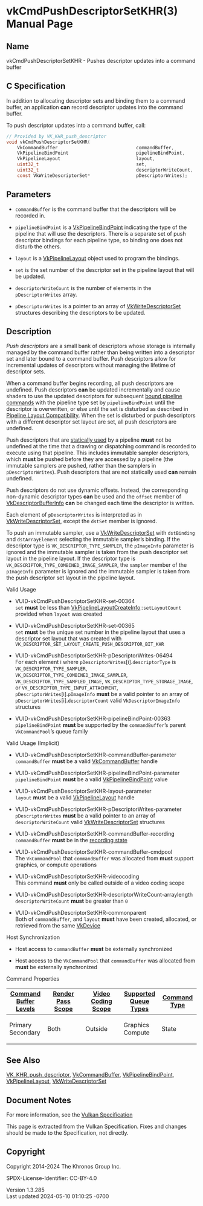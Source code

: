 # vkCmdPushDescriptorSetKHR(3) Manual Page

## Name

vkCmdPushDescriptorSetKHR - Pushes descriptor updates into a command
buffer



## <a href="#_c_specification" class="anchor"></a>C Specification

In addition to allocating descriptor sets and binding them to a command
buffer, an application **can** record descriptor updates into the
command buffer.

To push descriptor updates into a command buffer, call:

``` c
// Provided by VK_KHR_push_descriptor
void vkCmdPushDescriptorSetKHR(
    VkCommandBuffer                             commandBuffer,
    VkPipelineBindPoint                         pipelineBindPoint,
    VkPipelineLayout                            layout,
    uint32_t                                    set,
    uint32_t                                    descriptorWriteCount,
    const VkWriteDescriptorSet*                 pDescriptorWrites);
```

## <a href="#_parameters" class="anchor"></a>Parameters

- `commandBuffer` is the command buffer that the descriptors will be
  recorded in.

- `pipelineBindPoint` is a
  [VkPipelineBindPoint](https://registry.khronos.org/vulkan/specs/1.3-extensions/man/html/VkPipelineBindPoint.html) indicating the type of
  the pipeline that will use the descriptors. There is a separate set of
  push descriptor bindings for each pipeline type, so binding one does
  not disturb the others.

- `layout` is a [VkPipelineLayout](https://registry.khronos.org/vulkan/specs/1.3-extensions/man/html/VkPipelineLayout.html) object used to
  program the bindings.

- `set` is the set number of the descriptor set in the pipeline layout
  that will be updated.

- `descriptorWriteCount` is the number of elements in the
  `pDescriptorWrites` array.

- `pDescriptorWrites` is a pointer to an array of
  [VkWriteDescriptorSet](https://registry.khronos.org/vulkan/specs/1.3-extensions/man/html/VkWriteDescriptorSet.html) structures
  describing the descriptors to be updated.

## <a href="#_description" class="anchor"></a>Description

*Push descriptors* are a small bank of descriptors whose storage is
internally managed by the command buffer rather than being written into
a descriptor set and later bound to a command buffer. Push descriptors
allow for incremental updates of descriptors without managing the
lifetime of descriptor sets.

When a command buffer begins recording, all push descriptors are
undefined. Push descriptors **can** be updated incrementally and cause
shaders to use the updated descriptors for subsequent <a
href="https://registry.khronos.org/vulkan/specs/1.3-extensions/html/vkspec.html#pipelines-bindpoint-commands"
target="_blank" rel="noopener">bound pipeline commands</a> with the
pipeline type set by `pipelineBindPoint` until the descriptor is
overwritten, or else until the set is disturbed as described in <a
href="https://registry.khronos.org/vulkan/specs/1.3-extensions/html/vkspec.html#descriptorsets-compatibility"
target="_blank" rel="noopener">Pipeline Layout Compatibility</a>. When
the set is disturbed or push descriptors with a different descriptor set
layout are set, all push descriptors are undefined.

Push descriptors that are <a
href="https://registry.khronos.org/vulkan/specs/1.3-extensions/html/vkspec.html#shaders-staticuse"
target="_blank" rel="noopener">statically used</a> by a pipeline
**must** not be undefined at the time that a drawing or dispatching
command is recorded to execute using that pipeline. This includes
immutable sampler descriptors, which **must** be pushed before they are
accessed by a pipeline (the immutable samplers are pushed, rather than
the samplers in `pDescriptorWrites`). Push descriptors that are not
statically used **can** remain undefined.

Push descriptors do not use dynamic offsets. Instead, the corresponding
non-dynamic descriptor types **can** be used and the `offset` member of
[VkDescriptorBufferInfo](https://registry.khronos.org/vulkan/specs/1.3-extensions/man/html/VkDescriptorBufferInfo.html) **can** be changed
each time the descriptor is written.

Each element of `pDescriptorWrites` is interpreted as in
[VkWriteDescriptorSet](https://registry.khronos.org/vulkan/specs/1.3-extensions/man/html/VkWriteDescriptorSet.html), except the `dstSet`
member is ignored.

To push an immutable sampler, use a
[VkWriteDescriptorSet](https://registry.khronos.org/vulkan/specs/1.3-extensions/man/html/VkWriteDescriptorSet.html) with `dstBinding` and
`dstArrayElement` selecting the immutable sampler’s binding. If the
descriptor type is `VK_DESCRIPTOR_TYPE_SAMPLER`, the `pImageInfo`
parameter is ignored and the immutable sampler is taken from the push
descriptor set layout in the pipeline layout. If the descriptor type is
`VK_DESCRIPTOR_TYPE_COMBINED_IMAGE_SAMPLER`, the `sampler` member of the
`pImageInfo` parameter is ignored and the immutable sampler is taken
from the push descriptor set layout in the pipeline layout.

Valid Usage

- <a href="#VUID-vkCmdPushDescriptorSetKHR-set-00364"
  id="VUID-vkCmdPushDescriptorSetKHR-set-00364"></a>
  VUID-vkCmdPushDescriptorSetKHR-set-00364  
  `set` **must** be less than
  [VkPipelineLayoutCreateInfo](https://registry.khronos.org/vulkan/specs/1.3-extensions/man/html/VkPipelineLayoutCreateInfo.html)::`setLayoutCount`
  provided when `layout` was created

- <a href="#VUID-vkCmdPushDescriptorSetKHR-set-00365"
  id="VUID-vkCmdPushDescriptorSetKHR-set-00365"></a>
  VUID-vkCmdPushDescriptorSetKHR-set-00365  
  `set` **must** be the unique set number in the pipeline layout that
  uses a descriptor set layout that was created with
  `VK_DESCRIPTOR_SET_LAYOUT_CREATE_PUSH_DESCRIPTOR_BIT_KHR`

- <a href="#VUID-vkCmdPushDescriptorSetKHR-pDescriptorWrites-06494"
  id="VUID-vkCmdPushDescriptorSetKHR-pDescriptorWrites-06494"></a>
  VUID-vkCmdPushDescriptorSetKHR-pDescriptorWrites-06494  
  For each element i where `pDescriptorWrites`\[i\].`descriptorType` is
  `VK_DESCRIPTOR_TYPE_SAMPLER`,
  `VK_DESCRIPTOR_TYPE_COMBINED_IMAGE_SAMPLER`,
  `VK_DESCRIPTOR_TYPE_SAMPLED_IMAGE`,
  `VK_DESCRIPTOR_TYPE_STORAGE_IMAGE`, or
  `VK_DESCRIPTOR_TYPE_INPUT_ATTACHMENT`,
  `pDescriptorWrites`\[i\].`pImageInfo` **must** be a valid pointer to
  an array of `pDescriptorWrites`\[i\].`descriptorCount` valid
  `VkDescriptorImageInfo` structures

- <a href="#VUID-vkCmdPushDescriptorSetKHR-pipelineBindPoint-00363"
  id="VUID-vkCmdPushDescriptorSetKHR-pipelineBindPoint-00363"></a>
  VUID-vkCmdPushDescriptorSetKHR-pipelineBindPoint-00363  
  `pipelineBindPoint` **must** be supported by the `commandBuffer`’s
  parent `VkCommandPool`’s queue family

Valid Usage (Implicit)

- <a href="#VUID-vkCmdPushDescriptorSetKHR-commandBuffer-parameter"
  id="VUID-vkCmdPushDescriptorSetKHR-commandBuffer-parameter"></a>
  VUID-vkCmdPushDescriptorSetKHR-commandBuffer-parameter  
  `commandBuffer` **must** be a valid
  [VkCommandBuffer](https://registry.khronos.org/vulkan/specs/1.3-extensions/man/html/VkCommandBuffer.html) handle

- <a href="#VUID-vkCmdPushDescriptorSetKHR-pipelineBindPoint-parameter"
  id="VUID-vkCmdPushDescriptorSetKHR-pipelineBindPoint-parameter"></a>
  VUID-vkCmdPushDescriptorSetKHR-pipelineBindPoint-parameter  
  `pipelineBindPoint` **must** be a valid
  [VkPipelineBindPoint](https://registry.khronos.org/vulkan/specs/1.3-extensions/man/html/VkPipelineBindPoint.html) value

- <a href="#VUID-vkCmdPushDescriptorSetKHR-layout-parameter"
  id="VUID-vkCmdPushDescriptorSetKHR-layout-parameter"></a>
  VUID-vkCmdPushDescriptorSetKHR-layout-parameter  
  `layout` **must** be a valid [VkPipelineLayout](https://registry.khronos.org/vulkan/specs/1.3-extensions/man/html/VkPipelineLayout.html)
  handle

- <a href="#VUID-vkCmdPushDescriptorSetKHR-pDescriptorWrites-parameter"
  id="VUID-vkCmdPushDescriptorSetKHR-pDescriptorWrites-parameter"></a>
  VUID-vkCmdPushDescriptorSetKHR-pDescriptorWrites-parameter  
  `pDescriptorWrites` **must** be a valid pointer to an array of
  `descriptorWriteCount` valid
  [VkWriteDescriptorSet](https://registry.khronos.org/vulkan/specs/1.3-extensions/man/html/VkWriteDescriptorSet.html) structures

- <a href="#VUID-vkCmdPushDescriptorSetKHR-commandBuffer-recording"
  id="VUID-vkCmdPushDescriptorSetKHR-commandBuffer-recording"></a>
  VUID-vkCmdPushDescriptorSetKHR-commandBuffer-recording  
  `commandBuffer` **must** be in the [recording
  state](#commandbuffers-lifecycle)

- <a href="#VUID-vkCmdPushDescriptorSetKHR-commandBuffer-cmdpool"
  id="VUID-vkCmdPushDescriptorSetKHR-commandBuffer-cmdpool"></a>
  VUID-vkCmdPushDescriptorSetKHR-commandBuffer-cmdpool  
  The `VkCommandPool` that `commandBuffer` was allocated from **must**
  support graphics, or compute operations

- <a href="#VUID-vkCmdPushDescriptorSetKHR-videocoding"
  id="VUID-vkCmdPushDescriptorSetKHR-videocoding"></a>
  VUID-vkCmdPushDescriptorSetKHR-videocoding  
  This command **must** only be called outside of a video coding scope

- <a
  href="#VUID-vkCmdPushDescriptorSetKHR-descriptorWriteCount-arraylength"
  id="VUID-vkCmdPushDescriptorSetKHR-descriptorWriteCount-arraylength"></a>
  VUID-vkCmdPushDescriptorSetKHR-descriptorWriteCount-arraylength  
  `descriptorWriteCount` **must** be greater than `0`

- <a href="#VUID-vkCmdPushDescriptorSetKHR-commonparent"
  id="VUID-vkCmdPushDescriptorSetKHR-commonparent"></a>
  VUID-vkCmdPushDescriptorSetKHR-commonparent  
  Both of `commandBuffer`, and `layout` **must** have been created,
  allocated, or retrieved from the same [VkDevice](https://registry.khronos.org/vulkan/specs/1.3-extensions/man/html/VkDevice.html)

Host Synchronization

- Host access to `commandBuffer` **must** be externally synchronized

- Host access to the `VkCommandPool` that `commandBuffer` was allocated
  from **must** be externally synchronized

Command Properties

<table class="tableblock frame-all grid-all stretch">
<colgroup>
<col style="width: 20%" />
<col style="width: 20%" />
<col style="width: 20%" />
<col style="width: 20%" />
<col style="width: 20%" />
</colgroup>
<thead>
<tr class="header">
<th class="tableblock halign-left valign-top"><a
href="#VkCommandBufferLevel">Command Buffer Levels</a></th>
<th class="tableblock halign-left valign-top"><a
href="#vkCmdBeginRenderPass">Render Pass Scope</a></th>
<th class="tableblock halign-left valign-top"><a
href="#vkCmdBeginVideoCodingKHR">Video Coding Scope</a></th>
<th class="tableblock halign-left valign-top"><a
href="#VkQueueFlagBits">Supported Queue Types</a></th>
<th class="tableblock halign-left valign-top"><a
href="#fundamentals-queueoperation-command-types">Command Type</a></th>
</tr>
</thead>
<tbody>
<tr class="odd">
<td class="tableblock halign-left valign-top"><p>Primary<br />
Secondary</p></td>
<td class="tableblock halign-left valign-top"><p>Both</p></td>
<td class="tableblock halign-left valign-top"><p>Outside</p></td>
<td class="tableblock halign-left valign-top"><p>Graphics<br />
Compute</p></td>
<td class="tableblock halign-left valign-top"><p>State</p></td>
</tr>
</tbody>
</table>

## <a href="#_see_also" class="anchor"></a>See Also

[VK_KHR_push_descriptor](https://registry.khronos.org/vulkan/specs/1.3-extensions/man/html/VK_KHR_push_descriptor.html),
[VkCommandBuffer](https://registry.khronos.org/vulkan/specs/1.3-extensions/man/html/VkCommandBuffer.html),
[VkPipelineBindPoint](https://registry.khronos.org/vulkan/specs/1.3-extensions/man/html/VkPipelineBindPoint.html),
[VkPipelineLayout](https://registry.khronos.org/vulkan/specs/1.3-extensions/man/html/VkPipelineLayout.html),
[VkWriteDescriptorSet](https://registry.khronos.org/vulkan/specs/1.3-extensions/man/html/VkWriteDescriptorSet.html)

## <a href="#_document_notes" class="anchor"></a>Document Notes

For more information, see the <a
href="https://registry.khronos.org/vulkan/specs/1.3-extensions/html/vkspec.html#vkCmdPushDescriptorSetKHR"
target="_blank" rel="noopener">Vulkan Specification</a>

This page is extracted from the Vulkan Specification. Fixes and changes
should be made to the Specification, not directly.

## <a href="#_copyright" class="anchor"></a>Copyright

Copyright 2014-2024 The Khronos Group Inc.

SPDX-License-Identifier: CC-BY-4.0

Version 1.3.285  
Last updated 2024-05-10 01:10:25 -0700
